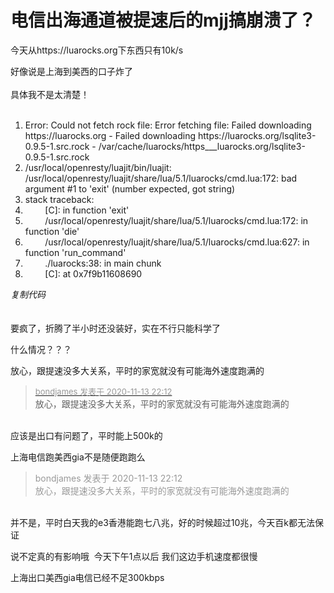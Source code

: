 # 电信出海通道被提速后的mjj搞崩溃了？


今天从https://luarocks.org下东西只有10k/s

好像说是上海到美西的口子炸了<br />
<br />
具体我不是太清楚！<br />
<br />
<img src="static/image/smiley/default/lol.gif" smilieid="12" border="0" alt="" /><img src="static/image/smiley/default/lol.gif" smilieid="12" border="0" alt="" /><img src="static/image/smiley/default/lol.gif" smilieid="12" border="0" alt="" />

<div class="blockcode"><div id="code_Pua"><ol><li>Error: Could not fetch rock file: Error fetching file: Failed downloading https://luarocks.org - Failed downloading https://luarocks.org/lsqlite3-0.9.5-1.src.rock - /var/cache/luarocks/https___luarocks.org/lsqlite3-0.9.5-1.src.rock<br /><li>/usr/local/openresty/luajit/bin/luajit: /usr/local/openresty/luajit/share/lua/5.1/luarocks/cmd.lua:172: bad argument #1 to 'exit' (number expected, got string)<br /><li>stack traceback:<br /><li>&nbsp; &nbsp;&nbsp; &nbsp;&nbsp;&nbsp;[C]: in function 'exit'<br /><li>&nbsp; &nbsp;&nbsp; &nbsp;&nbsp;&nbsp;/usr/local/openresty/luajit/share/lua/5.1/luarocks/cmd.lua:172: in function 'die'<br /><li>&nbsp; &nbsp;&nbsp; &nbsp;&nbsp;&nbsp;/usr/local/openresty/luajit/share/lua/5.1/luarocks/cmd.lua:627: in function 'run_command'<br /><li>&nbsp; &nbsp;&nbsp; &nbsp;&nbsp;&nbsp;./luarocks:38: in main chunk<br /><li>&nbsp; &nbsp;&nbsp; &nbsp;&nbsp;&nbsp;[C]: at 0x7f9b11608690</ol></div><em onclick="copycode($('code_Pua'));">复制代码</em></div><br />
<br />
要疯了，折腾了半小时还没装好，实在不行只能科学了

什么情况？？？

放心，跟提速没多大关系，平时的家宽就没有可能海外速度跑满的

<div class="quote"><blockquote><font size="2"><a href="https://www.hostloc.com/forum.php?mod=redirect&amp;goto=findpost&amp;pid=9450770&amp;ptid=766410" target="_blank"><font color="#999999">bondjames 发表于 2020-11-13 22:12</font></a></font><br />
放心，跟提速没多大关系，平时的家宽就没有可能海外速度跑满的</blockquote></div><br />
应该是出口有问题了，平时能上500k的

上海电信跑美西gia不是随便跑跑么

<div class="quote"><blockquote><font color="#999999">bondjames 发表于 2020-11-13 22:12</font><br />
<font color="#999999">放心，跟提速没多大关系，平时的家宽就没有可能海外速度跑满的</font></blockquote></div><br />
并不是，平时白天我的e3香港能跑七八兆，好的时候超过10兆，今天百k都无法保证

说不定真的有影响哦&nbsp;&nbsp;今天下午1点以后 我们这边手机速度都很慢<img src="static/image/smiley/default/lol.gif" smilieid="12" border="0" alt="" />

上海出口美西gia电信已经不足300kbps
